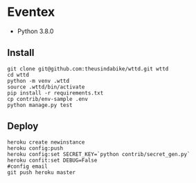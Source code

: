 # Eventex
- Python 3.8.0
## Install
```console
git clone git@github.com:theusindabike/wttd.git wttd
cd wttd
python -m venv .wttd
source .wttd/bin/activate
pip install -r requirements.txt
cp contrib/env-sample .env
python manage.py test 
```

## Deploy

```console
heroku create newinstance
heroku config:push
heroku config:set SECRET_KEY=`python contrib/secret_gen.py`
heroku confit:set DEBUG=False
#config email
git push heroku master
```

